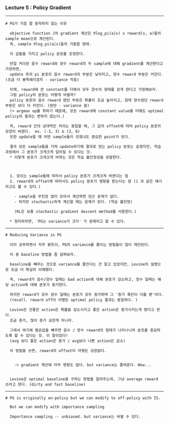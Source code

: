 ### Lecture 5 : Policy Gradient 


---


    # PG가 가끔 잘 동작하지 않는 이유 

      objective function J의 gradient 계산은 ∇log_pi(a|s) x reward(s, a)들의 sample mean으로 계산된다. 
      즉, sample ∇log_pi(a|s)들의 가중합 형태.

      이 값들을 가지고 policy 분포를 조정한다.
      
      만일 커다란 음수 reward와 양수 reward의 두 sample에 대해 gradient를 계산한다고 가정하면,
      update 후의 pi 분포의 음수 reward의 부분은 낮아지고, 양수 reward 부분은 커진다. (조금 더 뾰족해지겠지 - variance 작음)
      
      이제, reward에 큰 constant를 더해서 모두 양수의 형태를 갖게 한다고 가정해보자. 
      그럼 policy의 분포는 어떻게 바뀔까?       
      policy 분포의 음수 reward 였던 부분은 확률이 조금 높아지고, 원래 양수였던 reward 부분은 보다 더 커진다. (완만 - variance 큼)
      (+ argmax op를 취하기 때문에, 모든 reward에 constant value를 더해도 optimal policy의 결과는 변하지 않는다.)

      즉, reward 간의 상대적인 차이는 동일할 때, 그 값의 offset에 따라 policy 분포의 모양이 바뀐다.  ex. (-3, 3) & (3, 6)
      또한 update할 때 어떤 sample들이 모였냐도 중요한 point가 된다.
      
      결국 모든 sample들을 거쳐 update하기에 결과로 얻는 policy 분포는 같겠지만, 학습과정에서 그 분포가 크게크게 달라질 수 있다는 것.  
      * 이렇게 분포가 크게크게 바뀌는 것은 학습 불안정성을 유발한다. 
      


      1. 모이는 sample들에 따라서 policy 분포가 크게크게 바뀐다는 점
      2. reward의 offset에 따라서도 policy 분포가 영향을 받는다는 점 (1 과 같은 얘기라고도 볼 수 있다.)

        - sample을 무진장 많이 모아서 계산하면 당근 문제가 없다.
        - 하지만 stochastic하게 계산할 때는 문제가 된다. (학습 불안정)
        
        (RL은 보통 stochastic gradient descent method를 사용한다.) 
      
      * 정리하자면, 'PG는 variance가 크다' 가 문제라고 할 수 있다.


---


    # Reducing Variance in PG

      이미 공부하면서 자주 봤듯이, PG의 variance를 줄이는 방법들이 많이 제안된다. 

      이 중 baseline 방법을 좀 살펴보자.
      
      baseline을 빼주는 것으로 variance를 줄인다는 건 알고 있었지만, Levine의 설명으로 조금 더 확실히 이해했다.

      즉, reward가 음수/양수 일때는 bad action에 대해 분포가 감소하고, 양수 일때는 해당 action에 대해 분포가 증가한다.
      
      하지만 reward가 모두 양수 일때는 분포가 모두 증가하며 그 '증가 폭만이 다를 뿐'이다.
      (recall. reward off이 어떻든 optimal policy 결과는 동일하다. )

      Levine은 안좋은 action은 확률을 감소시키고 좋은 action은 증가시키는게 맞다고 한다.
      조금 증가, 많이 증가 요딴게 아니라.

      그래서 여기에 평균값을 빼주면 음수 / 양수 reward의 형태가 나타나니까 분포를 증감하도록 할 수 있다는 것. 이 말이었다!
      (avg 보다 좋은 action은 증가 / avg보다 나쁜 action은 감소)

      이 방법을 쓰면, reward의 offset이 어떻든 상관없다. 


        -> gradient 계산에 아무 영향도 없다. but variance는 줄여준다. Wow...


      Levine은 optimal baseline을 구하는 방법을 알려주는데, 그냥 average reward 쓰라고 한다. (dirty and fast baseline)
  


---


    # PG is originally on-policy but we can modify to off-policy with IS.

      But we can modify with importance sampling 

      Importance sampling -- unbiased. but variance는 바뀔 수 있다. 
